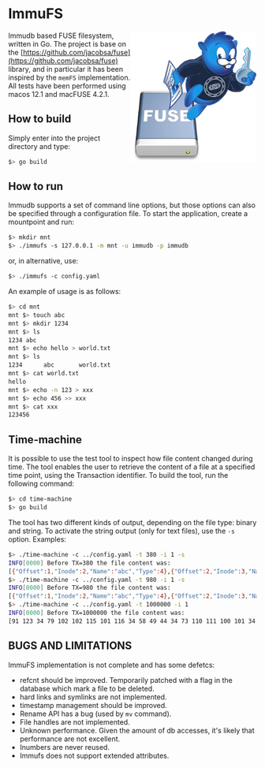 # ImmuFS

<img align="right" src="icon.png" width="256px"/>

Immudb based FUSE filesystem, written in Go.
The project is base on the [https://github.com/jacobsa/fuse](https://github.com/jacobsa/fuse) library, and in particular it has been inspired by the `memFS` implementation.
All tests have been performed using macos 12.1 and macFUSE 4.2.1.

## How to build

Simply enter into the project directory and type:

```bash
$> go build
```

## How to run

Immudb supports a set of command line options, but those options can also be specified through a configuration file.
To start the application, create a mountpoint and run:

```bash
$> mkdir mnt
$> ./immufs -s 127.0.0.1 -m mnt -u immudb -p immudb
```

or, in alternative, use:

```bash
$> ./immufs -c config.yaml 
```

An example of usage is as follows:

```bash
$> cd mnt
mnt $> touch abc
mnt $> mkdir 1234
mnt $> ls            
1234 abc
mnt $> echo hello > world.txt
mnt $> ls
1234      abc       world.txt
mnt $> cat world.txt 
hello
mnt $> echo -n 123 > xxx
mnt $> echo 456 >> xxx  
mnt $> cat xxx          
123456
```

## Time-machine

It is possible to use the test tool to inspect how file content changed during time. The tool enables the user to retrieve the content of a file at a specified time point, using the Transaction identifier.
To build the tool, run the following command:

```bash
$> cd time-machine
$> go build
```

The tool has two different kinds of output, depending on the file type: binary and string. To activate the string output (only for text files), use the `-s` option.
Examples:

```bash
$> ./time-machine -c ../config.yaml -t 380 -i 1 -s
INFO[0000] Before TX=380 the file content was:
[{"Offset":1,"Inode":2,"Name":"abc","Type":4},{"Offset":2,"Inode":3,"Name":"1234","Type":8}]
$> ./time-machine -c ../config.yaml -t 980 -i 1 -s
INFO[0000] Before TX=980 the file content was:
[{"Offset":1,"Inode":2,"Name":"abc","Type":4},{"Offset":2,"Inode":3,"Name":"pippo","Type":8},{"Offset":3,"Inode":4,"Name":"aaa","Type":8}]
$> ./time-machine -c ../config.yaml -t 1000000 -i 1 
INFO[0000] Before TX=1000000 the file content was:
[91 123 34 79 102 102 115 101 116 34 58 49 44 34 73 110 111 100 101 34 58 50 44 34 78 97 109 101 34 58 34 97 98 99 34 44 34 84 121 112 101 34 58 56 125 44 123 34 79 102 102 115 101 116 34 58 50 44 34 73 110 111 100 101 34 58 51 44 34 78 97 109 101 34 58 34 49 50 51 52 34 44 34 84 121 112 101 34 58 52 125 44 123 34 79 102 102 115 101 116 34 58 51 44 34 73 110 111 100 101 34 58 52 44 34 78 97 109 101 34 58 34 119 111 114 108 100 46 116 120 116 34 44 34 84 121 112 101 34 58 56 125 44 123 34 79 102 102 115 101 116 34 58 52 44 34 73 110 111 100 101 34 58 53 44 34 78 97 109 101 34 58 34 120 120 120 34 44 34 84 121 112 101 34 58 56 125 93] 
```

## BUGS AND LIMITATIONS

ImmuFS implementation is not complete and has some defetcs:

- refcnt should be improved. Temporarily patched with a flag in the database which mark a file to be deleted.
- hard links and symlinks are not implemented.
- timestamp management should be improved.
- Rename API has a bug (used by `mv` command).
- File handles are not implemented.
- Unknown performance. Given the amount of db accesses, it's likely that performance are not excellent.
- Inumbers are never reused.
- Immufs does not support extended attributes.
